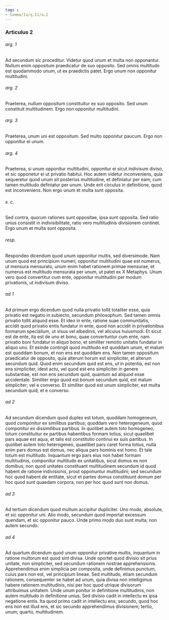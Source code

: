 ```yaml
---
tags : 
- Summa/Ia/q.11/a.2
---
```


### Articulus 2

###### arg. 1
Ad secundum sic proceditur. Videtur quod unum et multa non opponantur. Nullum enim oppositum praedicatur de suo opposito. Sed omnis multitudo est quodammodo unum, ut ex praedictis patet. Ergo unum non opponitur multitudini.

###### arg. 2
Praeterea, nullum oppositum constituitur ex suo opposito. Sed unum constituit multitudinem. Ergo non opponitur multitudini.

###### arg. 3
Praeterea, unum uni est oppositum. Sed multo opponitur paucum. Ergo non opponitur ei unum.

###### arg. 4
Praeterea, si unum opponitur multitudini, opponitur ei sicut indivisum diviso, et sic opponetur ei ut privatio habitui. Hoc autem videtur inconveniens, quia sequeretur quod unum sit posterius multitudine, et definiatur per eam; cum tamen multitudo definiatur per unum. Unde erit circulus in definitione, quod est inconveniens. Non ergo unum et multa sunt opposita.

###### s. c.
Sed contra, quorum rationes sunt oppositae, ipsa sunt opposita. Sed ratio unius consistit in indivisibilitate, ratio vero multitudinis divisionem continet. Ergo unum et multa sunt opposita.

###### resp.
Respondeo dicendum quod unum opponitur multis, sed diversimode. Nam unum quod est principium numeri, opponitur multitudini quae est numerus, ut mensura mensurato, unum enim habet rationem primae mensurae, et numerus est multitudo mensurata per unum, ut patet ex X Metaphys. Unum vero quod convertitur cum ente, opponitur multitudini per modum privationis, ut indivisum diviso.

###### ad 1
Ad primum ergo dicendum quod nulla privatio tollit totaliter esse, quia privatio est negatio in subiecto, secundum philosophum. Sed tamen omnis privatio tollit aliquod esse. Et ideo in ente, ratione suae communitatis, accidit quod privatio entis fundatur in ente, quod non accidit in privationibus formarum specialium, ut visus vel albedinis, vel alicuius huiusmodi. Et sicut est de ente, ita est de uno et bono, quae convertuntur cum ente, nam privatio boni fundatur in aliquo bono, et similiter remotio unitatis fundatur in aliquo uno. Et exinde contingit quod multitudo est quoddam unum, et malum est quoddam bonum, et non ens est quoddam ens. Non tamen oppositum praedicatur de opposito, quia alterum horum est simpliciter, et alterum secundum quid. Quod enim secundum quid est ens, ut in potentia, est non ens simpliciter, idest actu, vel quod est ens simpliciter in genere substantiae, est non ens secundum quid, quantum ad aliquod esse accidentale. Similiter ergo quod est bonum secundum quid, est malum simpliciter; vel e converso. Et similiter quod est unum simpliciter, est multa secundum quid; et e converso.

###### ad 2
Ad secundum dicendum quod duplex est totum, quoddam homogeneum, quod componitur ex similibus partibus; quoddam vero heterogeneum, quod componitur ex dissimilibus partibus. In quolibet autem toto homogeneo, totum constituitur ex partibus habentibus formam totius, sicut quaelibet pars aquae est aqua, et talis est constitutio continui ex suis partibus. In quolibet autem toto heterogeneo, quaelibet pars caret forma totius, nulla enim pars domus est domus, nec aliqua pars hominis est homo. Et tale totum est multitudo. Inquantum ergo pars eius non habet formam multitudinis, componitur multitudo ex unitatibus, sicut domus ex non domibus, non quod unitates constituant multitudinem secundum id quod habent de ratione indivisionis, prout opponuntur multitudini; sed secundum hoc quod habent de entitate, sicut et partes domus constituunt domum per hoc quod sunt quaedam corpora, non per hoc quod sunt non domus.

###### ad 3
Ad tertium dicendum quod multum accipitur dupliciter. Uno modo, absolute, et sic opponitur uni. Alio modo, secundum quod importat excessum quendam, et sic opponitur pauco. Unde primo modo duo sunt multa; non autem secundo.

###### ad 4
Ad quartum dicendum quod unum opponitur privative multis, inquantum in ratione multorum est quod sint divisa. Unde oportet quod divisio sit prius unitate, non simpliciter, sed secundum rationem nostrae apprehensionis. Apprehendimus enim simplicia per composita, unde definimus punctum, cuius pars non est, vel principium lineae. Sed multitudo, etiam secundum rationem, consequenter se habet ad unum, quia divisa non intelligimus habere rationem multitudinis, nisi per hoc quod utrique divisorum attribuimus unitatem. Unde unum ponitur in definitione multitudinis, non autem multitudo in definitione unius. Sed divisio cadit in intellectu ex ipsa negatione entis. Ita quod primo cadit in intellectu ens; secundo, quod hoc ens non est illud ens, et sic secundo apprehendimus divisionem; tertio, unum; quarto, multitudinem.

